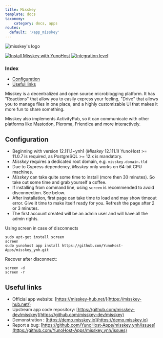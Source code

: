 ```yaml
---
title: Misskey
template: docs
taxonomy:
    category: docs, apps
routes:
  default: '/app_misskey'
---
```


![misskey's logo](image://misskey_logo.png?resize=100)

[![Install Misskey with YunoHost](https://install-app.yunohost.org/install-with-yunohost.png)](https://install-app.yunohost.org/?app=misskey) [![Integration level](https://dash.yunohost.org/integration/misskey.svg)](https://dash.yunohost.org/appci/app/misskey)

### Index

- [Configuration](#configuration)
- [Useful links](#useful-links)


Misskey is a decentralized and open source microblogging platform. It has "Reactions" that allow you to easily express your feeling, "Drive" that allows you to manage files in one place, and a highly customizable UI that makes it more fun to share something.

Misskey also implements ActivityPub, so it can communicate with other platforms like Mastodon, Pleroma, Friendica and more interactively.

## Configuration

- Beginning with version 12.111.1~ynh1 (*Misskey* 12.111.1) YunoHost >= 11.0.7 is required, as PostgreSQL >= 12.x is mandatory.
- *Misskey* requires a dedicated root domain, e.g. `misskey.domain.tld`
-  Due to Cypress dependency, *Misskey* only works on 64-bit CPU machines.
- *Misskey* can take quite some time to install (more then 30 minutes). So take out some time and grab yourself a coffee.
- If installing from command line, using `screen` is recommended to avoid disconnection. See below.
- After installation, first page can take time to load and may show timeout error. Give it time to make itself ready for you. Refresh the page after 2 or 3 minutes.
- The first account created will be an admin user and will have all the admin rights.


Using screen in case of disconnects

``` 
sudo apt-get install screen
screen
sudo yunohost app install https://github.com/YunoHost-Apps/misskey_ynh.git
```
Recover after disconnect:
```
screen -d
screen -r
```

## Useful links

* Official app website: [https://misskey-hub.net/](https://misskey-hub.net/)
* Upstream app code repository: [https://github.com/misskey-dev/misskey](https://github.com/misskey-dev/misskey)
* Demonstration : [https://demo.misskey.io](https://demo.misskey.io)
* Report a bug: [https://github.com/YunoHost-Apps/misskey_ynh/issues](https://github.com/YunoHost-Apps/misskey_ynh/issues)

